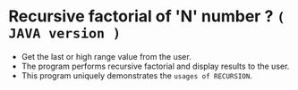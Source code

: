 # Recursive factorial of 'N' number ? `( JAVA version )`

* Get the last or high range value from the user.
* The program performs recursive factorial and display results to the user.
* This program uniquely demonstrates the `usages of RECURSION`.